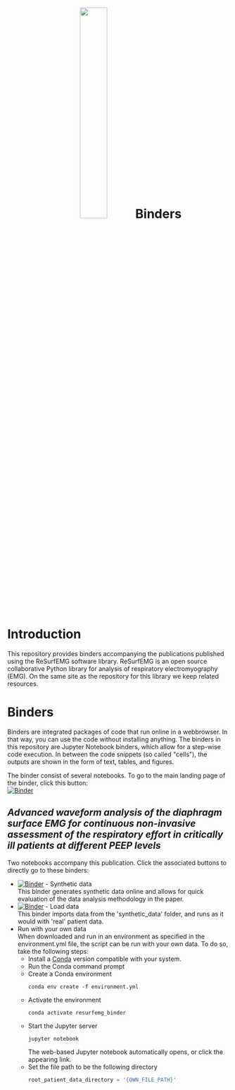 <h1 align="center">
    <img style="width: 35%; height: 35%" src="https://github.com/resurfemg/resurfemg/blob/main/Logo_rond_tekst.svg"> Binders
</h1>

# Introduction
This repository provides binders accompanying the publications published using the ReSurfEMG software library. ReSurfEMG is an open source collaborative Python library for analysis of respiratory electromyography (EMG). On the same site as the repository for this library we keep related resources.

# Binders
Binders are integrated packages of code that run online in a webbrowser. In that way, you can use the code without installing anything. The binders in this repository are Jupyter Notebook binders, which allow for a step-wise code execution. In between the code snippets (so called "cells"), the outputs are shown in the form of text, tables, and figures.

The binder consist of several notebooks. To go to the main landing page of the binder, click this button:  
[![Binder](https://mybinder.org/badge_logo.svg)](https://mybinder.org/v2/gh/ReSurfEMG/binders/main)

## *Advanced waveform analysis of the diaphragm surface EMG for continuous non-invasive assessment of the respiratory effort in critically ill patients at different PEEP levels*
Two notebooks accompany this publication. Click the associated buttons to directly go to these binders:
- [![Binder](https://mybinder.org/badge_logo.svg)](https://mybinder.org/v2/gh/ReSurfEMG/binders/main?labpath=neuromuscular_coupling_quality_assessment_for_pub_synthetic_data.ipynb) - Synthetic data  
    This binder generates synthetic data online and allows for quick evaluation of the data analysis methodology in the paper.
- [![Binder](https://mybinder.org/badge_logo.svg)](https://mybinder.org/v2/gh/ReSurfEMG/binders/main?labpath=neuromuscular_coupling_quality_assessment_for_pub.ipynb) - Load data  
    This binder imports data from the 'synthetic_data' folder, and runs as it would with 'real' patient data. 
-   Run with your own data  
    When downloaded and run in an environment as specified in the environment.yml file, the script can be run with your own data. To do so, take the following steps:
    - Install a [Conda](https://docs.conda.io/projects/miniconda/en/latest/) version compatible with your system.
    - Run the Conda command prompt
    - Create a Conda environment
        ```conda
        conda env create -f environment.yml
        ```
    - Activate the environment
        ```conda
        conda activate resurfemg_binder
        ```
    - Start the Jupyter server
        ```conda
        jupyter notebook
        ```
        The web-based Jupyter notebook automatically opens, or click the appearing link.
    -   Set the file path to be the following directory
        ```python
        root_patient_data_directory = '{OWN_FILE_PATH}'
        ```
    
